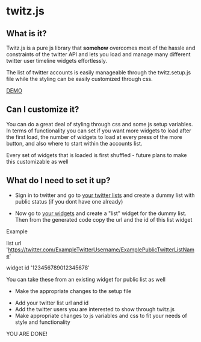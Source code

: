 # twitz.js

## What is it?

Twitz.js is a pure js library that **somehow** overcomes most of the hassle and constraints of the twitter API and lets you load and manage many different twitter user timeline widgets effortlessly.

The list of twitter accounts is easily manageable through the twitz.setup.js file while the styling can be easily customized through css.

[DEMO](http://positeam.net/twitz.js/)


## Can I customize it?

You can do a great deal of styling through css and some js setup variables. In terms of functionality you can set if you want more widgets to load after the first load, the number of widgets to load at every press of the more button, and also where to start within the accounts list.

Every set of widgets that is loaded is first shuffled - future plans to make this customizable as well


## What do I need to set it up?

+ Sign in to twitter and go to [your twitter lists](https://twitter.com/lists) and create a dummy list with public status (if you dont have one already)

+ Now go to [your widgets](https://twitter.com/settings/widgets) and create a "list" widget for the dummy list. Then from the generated code copy the url and the id of this list widget

Example

list url 'https://twitter.com/ExampleTwitterUsername/ExamplePublicTwitterListName'

widget id  '123456789012345678'

You can take these from an existing widget for public list as well

+ Make the appropriate changes to the setup file
- Add your twitter list url and id
- Add the twitter users you are interested to show through twitz.js
- Make appropriate changes to js variables and css to fit your needs of style and functionality

YOU ARE DONE!
